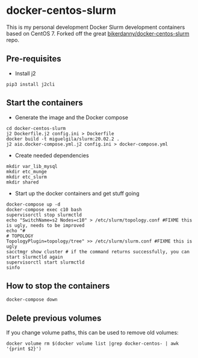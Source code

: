 # docker-centos-slurm

This is my personal development Docker Slurm development containers based on CentOS 7. Forked off the great [bikerdanny/docker-centos-slurm](https://github.com/bikerdanny/docker-centos-slurm) repo.

## Pre-requisites

* Install j2

```
pip3 install j2cli
```

## Start the containers 

* Generate the image and the Docker compose

```
cd docker-centos-slurm
j2 Dockerfile.j2 config.ini > Dockerfile
docker build -t miguelgila/slurm:20.02.2 .
j2 aio.docker-compose.yml.j2 config.ini > docker-compose.yml
```

* Create needed dependencies

```
mkdir var_lib_mysql
mkdir etc_munge
mkdir etc_slurm
mkdir shared
```

* Start up the docker containers and get stuff going

```
docker-compose up -d
docker-compose exec c10 bash
supervisorctl stop slurmctld
echo "SwitchName=s2 Nodes=c10" > /etc/slurm/topology.conf #FIXME this is ugly, needs to be improved
echo "#
# TOPOLOGY
TopologyPlugin=topology/tree" >> /etc/slurm/slurm.conf #FIXME this is ugly
sacctmgr show cluster # if the command returns successfully, you can start slurmctld again
supervisorctl start slurmctld
sinfo
```

## How to stop the containers

```
docker-compose down
```

## Delete previous volumes

If you change volume paths, this can be used to remove old volumes:

```
docker volume rm $(docker volume list |grep docker-centos- | awk '{print $2}')
```
